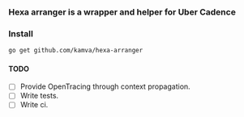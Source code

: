 ### Hexa arranger is a wrapper and helper for Uber Cadence

### Install
```bash
go get github.com/kamva/hexa-arranger
```


#### TODO
- [ ] Provide OpenTracing through context propagation.
- [ ] Write tests.
- [ ] Write ci.
